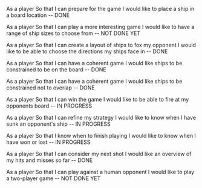 As a player
So that I can prepare for the game
I would like to place a ship in a board location -- DONE

As a player
So that I can play a more interesting game
I would like to have a range of ship sizes to choose from -- NOT DONE YET

As a player
So that I can create a layout of ships to fox my opponent
I would like to be able to choose the directions my ships face in -- DONE

As a player
So that I can have a coherent game
I would like ships to be constrained to be on the board -- DONE

As a player
So that I can have a coherent game
I would like ships to be constrained not to overlap -- DONE

As a player
So that I can win the game
I would like to be able to fire at my opponents board -- IN PROGRESS

As a player
So that I can refine my strategy
I would like to know when I have sunk an opponent's ship -- IN PROGRESS

As a player
So that I know when to finish playing
I would like to know when I have won or lost -- IN PROGRESS

As a player
So that I can consider my next shot
I would like an overview of my hits and misses so far -- DONE

As a player
So that I can play against a human opponent
I would like to play a two-player game -- NOT DONE YET
